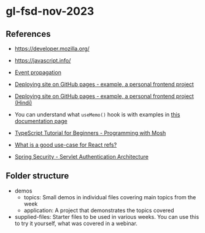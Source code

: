 # gl-fsd-nov-2023

## References

-   https://developer.mozilla.org/
-   https://javascript.info/

-   [Event propagation](https://javascript.info/bubbling-and-capturing)
-   [Deploying site on GitHub pages - example, a personal frontend project](https://www.youtube.com/watch?v=OltY8JIaP-4)
-   [Deploying site on GitHub pages - example, a personal frontend project (Hindi)](https://www.youtube.com/watch?v=4eMnz8VbgyM)
-   You can understand what `useMemo()` hook is with examples in [this documentation page](https://react.dev/reference/react/useMemo)
-   [TypeScript Tutorial for Beginners - Programming with Mosh](https://www.youtube.com/watch?v=d56mG7DezGs)
-   [What is a good use-case for React refs?](https://react.dev/learn/manipulating-the-dom-with-refs)
-   [Spring Security - Servlet Authentication Architecture](https://docs.spring.io/spring-security/reference/servlet/authentication/architecture.html)

## Folder structure

-   demos
    -   topics: Small demos in individual files covering main topics from the week
    -   application: A project that demonstrates the topics covered
-   supplied-files: Starter files to be used in various weeks. You can use this to try it yourself, what was covered in a webinar.
